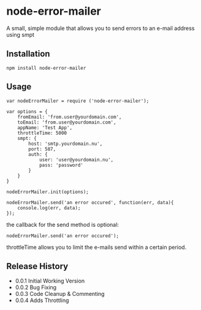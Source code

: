 node-error-mailer
=================

A small, simple module that allows you to send errors to an e-mail address using smpt

## Installation

    npm install node-error-mailer
    
## Usage

    var nodeErrorMailer = require ('node-error-mailer');

    var options = {
        fromEmail: 'from.user@yourdomain.com',
        toEmail: 'from.user@yourdomain.com',
        appName: 'Test App',
        throttleTime: 5000
        smpt: {
            host: 'smtp.yourdomain.nu',
            port: 587,
            auth: {
                user: 'user@yourdomain.nu',
                pass: 'password'
            }
        }
    }

    nodeErrorMailer.init(options);

    nodeErrorMailer.send('an error occured', function(err, data){
        console.log(err, data);
    });

the callback for the send method is optional:

    nodeErrorMailer.send('an error occured');
    
throttleTime allows you to limit the e-mails send within a certain period. 

## Release History

* 0.0.1 Initial Working Version
* 0.0.2 Bug Fixing
* 0.0.3 Code Cleanup & Commenting
* 0.0.4 Adds Throttling